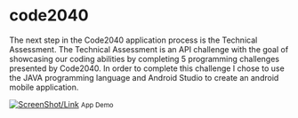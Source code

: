 # code2040

The next step in the Code2040 application process is the Technical Assessment. 
The Technical Assessment is an API challenge with the goal of showcasing our coding abilities by completing 5 programming challenges presented by Code2040. In order to complete this challenge I chose to use the JAVA programming language and Android Studio to create an android mobile application.

[![ScreenShot/Link](https://cloud.githubusercontent.com/assets/21109100/20684792/91e5ac8c-b57f-11e6-9847-b8fcddbf79bf.png)](https://youtu.be/yfMCa1FBZOA)
<small>App Demo</small>

